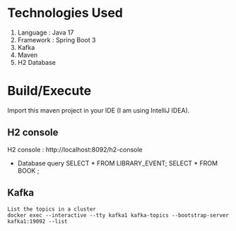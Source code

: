 # Technologies Used

1. Language : Java 17
2. Framework : Spring Boot 3
3. Kafka
4. Maven
5. H2 Database

# Build/Execute

Import this maven project in your IDE (I am using IntelliJ IDEA).

## H2 console

H2 console : http://localhost:8092/h2-console

* Database query
  SELECT * FROM LIBRARY_EVENT;
  SELECT * FROM BOOK ;

## Kafka 
```
List the topics in a cluster
docker exec --interactive --tty kafka1 kafka-topics --bootstrap-server kafka1:19092 --list
```
